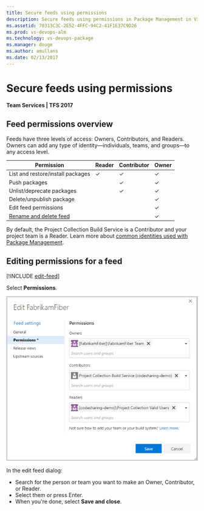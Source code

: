 ```yaml
---
title: Secure feeds using permissions
description: Secure feeds using permissions in Package Management in Visual Studio Team Services or Team Foundation Server
ms.assetid: 70313C3C-2E52-4FFC-94C2-41F1E37C9D26
ms.prod: vs-devops-alm
ms.technology: vs-devops-package
ms.manager: douge
ms.author: amullans
ms.date: 02/13/2017
---
```


# Secure feeds using permissions

**Team Services | TFS 2017**

## Feed permissions overview
Feeds have three levels of access: Owners, Contributors, and Readers. Owners can add any type of identity&mdash;individuals, teams, and groups&mdash;to any access level.

| Permission | Reader | Contributor | Owner |
| ---------- | ------ | ----------- | ----- |
| List and restore/install packages             | &#x2713; | &#x2713; | &#x2713; |
| Push packages                                 |          | &#x2713; | &#x2713; |
| Unlist/deprecate packages                     |          | &#x2713; | &#x2713; |
| Delete/unpublish package                      |          |          | &#x2713; |
| Edit feed permissions                         |          |          | &#x2713; | 
| [Rename and delete feed](edit-feed.md)        |          |          | &#x2713; |

By default, the Project Collection Build Service is a Contributor and your project team is a Reader.
Learn more about [common identities used with Package Management](common-identities.md).

<a name="edit-permissions"></a>

## Editing permissions for a feed

[!INCLUDE [edit-feed](../_shared/edit-feed.md)]

Select **Permissions**.

![Editing a feed's permissions](_img/editfeeddialog1.png)

In the edit feed dialog:
- Search for the person or team you want to make an Owner, Contributor, or Reader.
- Select them or press Enter. 
- When you're done, select **Save and close**.